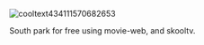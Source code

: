 ![cooltext434111570682653](https://user-images.githubusercontent.com/119009502/233533265-01464b0c-2d51-4f58-a4e8-8e6547ccd931.png)

South park for free using movie-web, and skooltv.

